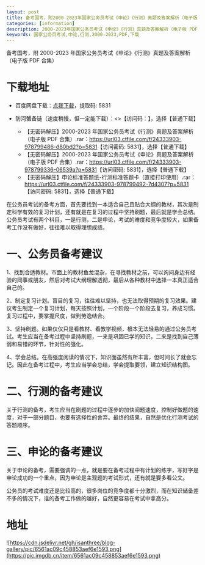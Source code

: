 ```yaml
---
layout: post
title: 备考国考，附2000-2023年国家公务员考试《申论》《行测》真题及答案解析（电子版 PDF 合集）
categories: [information]
description: 2000-2023年国家公务员考试《申论》《行测》真题及答案解析（电子版 PDF 合集）下载：https://qweree.cn/index.php/185/
keywords: 国家公务员考试,申论,行测,2000-2023,PDF,下载
---
```


备考国考，附 2000-2023 年国家公务员考试《申论》《行测》真题及答案解析（电子版 PDF 合集）

# 下载地址

- 百度网盘下载：[点我下载](https://pan.baidu.com/s/18JybE6PY6MjGeQqAyBX1-A?pwd=e3na)，提取码: 5831

- 防河蟹备链（速度稍慢，但一定能下载）：<>【访问码：】，选择【普通下载】

  - 【无密码解压】2000-2023 年国家公务员考试《行测》真题及答案解析（电子版 PDF 合集）.rar：<https://url03.ctfile.com/f/24333903-978799486-d80bd2?p=5831>【访问密码: 5831】，选择【普通下载】
  - 【无密码解压】2000-2023 年国家公务员考试《申论》真题及答案解析（电子版 PDF 合集）.rar：<https://url03.ctfile.com/f/24333903-978799336-06539a?p=5831>【访问密码: 5831】，选择【普通下载】
  - 【无密码解压】申论标准答题纸-行测标准答题卡（直接打印使用）.rar：<https://url03.ctfile.com/f/24333903-978799492-7d4307?p=5831>【访问密码: 5831】，选择【普通下载】

在公务员考试的备考方面，首先要找到一本适合自己且贴合大纲的教材，其次是制定科学有效的复习计划，还有就是在复习的过程中坚持刷题，最后就是学会总结。公务员考试有两个科目，一是行测，二是申论，考试的难度和竞争度较大，如果备考工作没有做好，往往难以取得理想成绩。

# 一、公务员备考建议

1、找到合适教材。市面上的教材鱼龙混杂，在寻找教材之前，可以询问身边有经验的同事或朋友，然后对考试大纲理解透彻，最后从各种教材中选择一本真正适合自己的。

2、制定复习计划。盲目的复习，往往难以坚持，也无法取得预期的复习效果。建议考生制定一个复习计划，每天按照计划，一个阶段一个阶段去复习，养成习惯。复习过程中，要掌握尺度，做到劳逸结合。

3、坚持刷题。如果仅仅只是看教材、看教学视频，根本无法轻易的通过公务员考试。考生应当在备考过程中坚持刷题，一来是巩固已学的知识，二来是找到自己薄弱和易错的环节，针对性的强化。

4、学会总结。在高强度阅读的情况下，知识面虽然有所丰富，但时间长了就会忘记。因此在备考过程中，考生应当学会总结，学会提取要领，建立知识结构图。

# 二、行测的备考建议

关于行测的备考，考生应当在刷题的过程中逐步的加快阅题速度，控制好做题的速度，对于一部分题目，也要有选择性的舍弃。最终的结果，自然是优化行测考试的答题顺序。

# 三、申论的备考建议

关于申论的备考，需要强调的一点，就是要在备考过程中有计划的练字，写好字是申论成功的一个重点，因为申论是主观题的考试形式，还有就是要多看公文。

公务员的考试难度还是比较高的，很多岗位的竞争度都十分激烈，而在知识储备差不多的情况下，谁的备考工作做的越好，自然更容易在考试中拿高分。

# 地址

![https://cdn.jsdelivr.net/gh/isanthree/blog-gallery/pic/6561ac09c458853aef6e1593.png](https://pic.imgdb.cn/item/6561ac09c458853aef6e1593.png)

